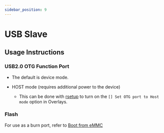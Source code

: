 ```yaml
---
sidebar_position: 9
---
```


# USB Slave

## Usage Instructions

### USB2.0 OTG Function Port

- The default is device mode.

- HOST mode (requires additional power to the device)

  - This can be done with [rsetup](../../../os-config/rsetup.md) to turn on the `[] Set OTG port to Host mode` option in Overlays.

### Flash

For use as a burn port, refer to [Boot from eMMC](../../install-os/maskrom)
